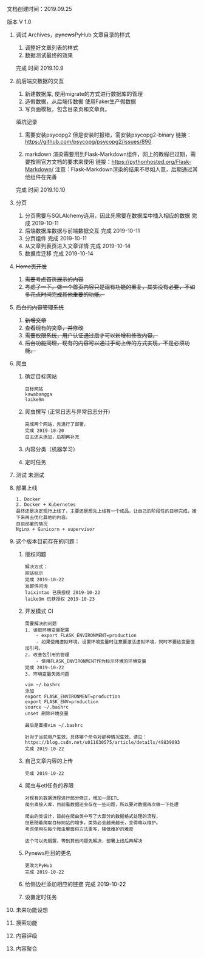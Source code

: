 文档创建时间：2019.09.25

版本 V 1.0

1. 调试 Archives，~~pynews~~PyHub 文章目录的样式

    1. 调整好文章列表的样式
    2. 数据测试最终的效果
    
    完成 时间 2019.10.9
    
2. 前后端交数据的交互
    
    1. 新建数据库, 使用migrate的方式进行数据库的管理
    2. 造假数据，从后端传数据 使用Faker生产假数据
    3. 写页面模板，包含目录页和文章页。
    
    填坑记录 
    1. 需要安装psycopg2 但是安装时报错，需安装psycopg2-binary
    链接：https://github.com/psycopg/psycopg2/issues/890
    
    2. markdown 渲染需要用到Flask-Markdown组件，网上的教程已过期，需要按照官方文档的要求来使用
    链接：https://pythonhosted.org/Flask-Markdown/
    注意：Flask-Markdown渲染的结果不尽如人意，后期通过其他组件在完善
    
    完成 时间 2019.10.10
    
3. 分页
    1. 分页需要与SQLAlchemy连用，因此先需要在数据库中插入相应的数据 完成 2019-10-11
    2. 后端数据库数据与前端数据交互 完成 2019-10-11
    3. 分页组件 完成 2019-10-11
    4. 从文章列表页进入文章详情 完成 2019-10-14
    5. 数据库迁移 完成 2019-10-14


4. ~~Home页开发~~
    1. ~~需要考虑首页展示的内容~~
    2. ~~考虑了一下，做一个首页内容只是现有功能的重复，其实没有必要，不如多花点时间完成其他重要的功能。~~

5. ~~后台的内容管理系统~~
    1. ~~新增文章~~
    2. ~~查看现有的文章，并修改~~
    3. ~~需要权限系统，用户认证通过后才可以新增和修改内容。~~
    4. ~~后台功能同理，现有的内容可以通过手动上传的方式实现，不是必须功能。~~

6. 爬虫
    1. 确定目标网站
        ~~~
        目标网站
        kawabangga
        laike9m
        ~~~

    2. 爬虫撰写 (正常日志与异常日志分开)
        ~~~
        完成两个网站，先进行了部署。
        完成 2019-10-20
        日志还未添加，后期再补充
        ~~~
    3. 内容分类（机器学习）
    4. 定时任务 


7. 测试
    未测试

8. 部署上线
   ~~~
   1. Docker 
   2. Docker + Kubernetes
   最终还是决定现行上线了，主要还是想先上线有一个成品，让自己的阶段性的目标完成，接下来再去优化其他的内容。
   目前部署的情况
   Nginx + Gunicorn + supervisor
   ~~~
   
  
9. 这个版本目前存在的问题：

    1. 版权问题 
        ~~~
        解决方式：
        网站标示 
        完成 2019-10-22
        发邮件问询
        laixintao 已获授权 2019-10-22
        laike9m 已获授权 2019-10-23
        ~~~
    
    2. 开发模式 CI
    
        ~~~
        需要解决的问题
        1. 读取环境变量配置
            - export FLASK_ENVIRONMENT=production
            - 如果使用虚拟环境，设置环境变量时注意要激活虚拟环境，同时不要给变量值加引号。
        2. 改善包引用的管理
            - 使用FLASK_ENVIRONMENT作为标示环境的环境变量
        完成 2019-10-22
        3. 环境变量失效问题
       
        vim ~/.bashrc
        添加 
        export FLASK_ENVIRONMENT=production
        export FLASK_ENV=production
        source ~/.bashrc
        unset 删除环境变量
       
        最后是直接vim ~/.bashrc
       
        针对于当前用户生效，具体哪个命令对那种情况生效，请见：
        https://blog.csdn.net/u011630575/article/details/49839893
        完成 2019-10-22
        ~~~
    
    3. 自己文章内容的上传
        ~~~
        完成 2019-10-22
        ~~~
    
    4. 爬虫与etl任务的界限
        ~~~
        对现有的数据流程进行部分修正，增加一层ETL
        爬虫直接入库，目前看数据还会存在一些问题，所以要对数据再次做一下处理
       
        爬虫的类设计，目前在爬虫类中写了大部分的数据格式处理的流程，
        但是随着爬取目标网站的增多，类势必会越来越长，变得难以维护。
        考虑使用在每个爬虫里面将方法重写，降低维护的难度
        
        这个可以先搁置，等到其他问题先解决，部署上线后再解决
        ~~~
    
    5. Pynews栏目的更名
        ~~~
        更改为PyHub
        完成 2019-10-22
        ~~~
    
    6. 给侧边栏添加相应的链接
        完成 2019-10-22
    
    7. 设置定时任务

    
10. 未来功能设想

   1. 搜索功能
   2. 内容评级
   3. 内容聚合

    





